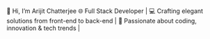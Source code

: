 👋 Hi, I’m Arijit Chatterjee
🌐 Full Stack Developer 
| 💻 Crafting elegant solutions from front-end to back-end 
| 🚀 Passionate about coding, innovation & tech trends |




<!---
BrutalViper/BrutalViper is a ✨ special ✨ repository because its `README.md` (this file) appears on your GitHub profile.
You can click the Preview link to take a look at your changes.
--->
